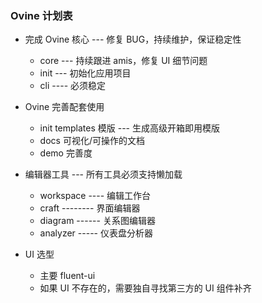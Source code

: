 ### Ovine 计划表

- 完成 Ovine 核心 --- 修复 BUG，持续维护，保证稳定性

  - core --- 持续跟进 amis，修复 UI 细节问题
  - init --- 初始化应用项目
  - cli ---- 必须稳定

- Ovine 完善配套使用

  - init templates 模版 --- 生成高级开箱即用模版
  - docs 可视化/可操作的文档
  - demo 完善度

- 编辑器工具 --- 所有工具必须支持懒加载

  - workspace ---- 编辑工作台
  - craft -------- 界面编辑器
  - diagram ------ 关系图编辑器
  - analyzer ----- 仪表盘分析器

- UI 选型
  - 主要 fluent-ui
  - 如果 UI 不存在的，需要独自寻找第三方的 UI 组件补齐
